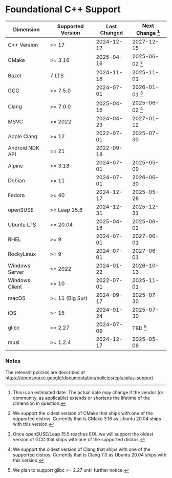 # Foundational C++ Support

| Dimension       | Supported Version      | Last Changed | Next Change [^next-change] |
|-----------------|------------------------|--------------|-------------|
| C++ Version     | >= 17                  | 2024-12-17   | 2027-12-15  |
| CMake           | >= 3.16                | 2025-04-16   | 2025-06-02 [^cmake] |
| Bazel           | 7 LTS                  | 2024-11-18   | 2025-11-01  |
| GCC             | >= 7.5.0               | 2024-07-01   | 2026-01-01 [^gcc] |
| Clang           | >= 7.0.0               | 2025-04-16   | 2025-06-02 [^clang] |
| MSVC            | >= 2022                | 2024-04-29   | 2027-01-12  |
| Apple Clang     | >= 12                  | 2022-07-01   | 2025-07-30 |
| Android NDK API | == 21                  | 2022-09-18   | |
| Alpine          | >= 3.18                | 2024-07-01   | 2025-05-09 |
| Debian          | >= 11                  | 2024-07-01   | 2026-06-30 |
| Fedora          | >= 40                  | 2024-12-17   | 2025-05-28 |
| openSUSE        | >= Leap 15.6           | 2024-12-31   | 2025-12-31 |
| Ubuntu LTS      | >= 20.04               | 2025-04-16   | 2025-06-02 |
| RHEL            | >= 9                   | 2024-07-01   | 2027-06-01 |
| RockyLinux      | >= 9                   | 2024-07-01   | 2027-06-01 |
| Windows Server  | >= 2022                | 2024-01-22   | 2026-10-13 |
| Windows Client  | >= 10                  | 2022-07-01   | 2025-11-01 |
| macOS           | >= 11 (Big Sur)        | 2024-09-17   | 2025-07-30 |
| iOS             | >= 15                  | 2024-01-24   | 2025-07-30 |
| glibc           | >= 2.27                | 2024-07-09   | TBD [^glibc] |
| musl            | >= 1.2.4               | 2024-12-17   | 2025-05-09 |

[^next-change]: This is an estimated date. The actual date may change if the
vendor (or community, as applicable) extends or shortens the lifetime of the
dimension in question.

[^cmake]: We support the oldest version of CMake that ships with one of the
supported distros. Currently that is CMake 3.16 as Ubuntu 20.04 ships with this
version.

[^gcc]: Once openSUSE/Leap 15.5 reaches EOL we will support the oldest
version of GCC that ships with one of the supported distros.

[^clang]: We support the oldest version of Clang that ships with one of the
supported distros. Currently that is Clang 7.0 as Ubuntu 20.04 ships with
this version.

[^glibc]: We plan to support glibc >= 2.27 until further notice.

### Notes

The relevant policies are described at https://opensource.google/documentation/policies/cplusplus-support.

[devtoolset-7]: https://www.softwarecollections.org/en/scls/rhscl/devtoolset-7/
